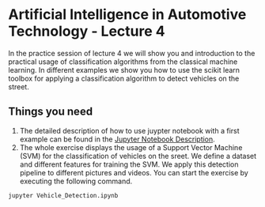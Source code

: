 # Artificial Intelligence in Automotive Technology - Lecture 4

In the practice session of lecture 4 we will show you and introduction to the practical usage of classification algorithms from the classical machine learning. In different examples we show you how to use the scikit learn toolbox for applying a classification algorithm to detect vehicles on the street.


## Things you need

1. The detailed description of how to use juypter notebook with a first example can be found in the [Jupyter Notebook Description](https://github.com/TUMFTM/Lecture_AI_in_Automotive_Technology/blob/master/Lecture%204/04_Practice_Session_4-Classification-Exercise.pdf).
2. The whole exercise displays the usage of a Support Vector Machine (SVM) for the classification of vehicles on the sreet. We define a dataset and different features for training the SVM. We apply this detection pipeline to different pictures and videos. You can start the exercise by executing the following command.

```
jupyter Vehicle_Detection.ipynb
```
